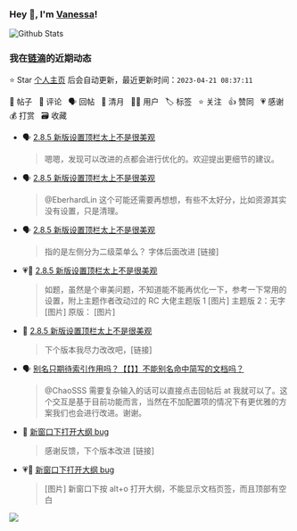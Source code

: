 ### Hey 👋, I'm [Vanessa](http://vanessa.b3log.org/)!

![Github Stats](https://github-readme-stats.vercel.app/api?username=Vanessa219&show_icons=true)

<!--events start -->

### 我在[链滴](https://ld246.com)的近期动态

⭐️ Star [个人主页](https://github.com/Vanessa219/Vanessa219) 后会自动更新，最近更新时间：`2023-04-21 08:37:11`

📝 帖子 &nbsp; 💬 评论 &nbsp; 🗣 回帖 &nbsp; 🌙 清月 &nbsp; 👨‍💻 用户 &nbsp; 🏷️ 标签 &nbsp; ⭐️ 关注 &nbsp; 👍 赞同 &nbsp; 💗 感谢 &nbsp; 💰 打赏 &nbsp; 🗃 收藏

* 🗣 [2.8.5 新版设置顶栏太上不是很美观](https://ld246.com/article/1681803790986/comment/1681911375664#comments)

  > 嗯嗯，发现可以改进的点都会进行优化的。欢迎提出更细节的建议。
* 🗣 [2.8.5 新版设置顶栏太上不是很美观](https://ld246.com/article/1681803790986/comment/1681819507062#comments)

  > @EberhardLin 这个可能还需要再想想，有些不太好分，比如资源其实没有设置，只是清理。
* 🗣 [2.8.5 新版设置顶栏太上不是很美观](https://ld246.com/article/1681803790986/comment/1681819507062#comments)

  > 指的是左侧分为二级菜单么？ 字体后面改进 [链接]
* 💗📝 [2.8.5 新版设置顶栏太上不是很美观](https://ld246.com/article/1681803790986)

  > 如题，虽然是个审美问题，不知道能不能再优化一下，参考一下常用的设置，附上主题作者改动过的 RC 大佬主题版 1 [图片] 主题版 2：无字 [图片] 原版： [图片]
* 💬 [2.8.5 新版设置顶栏太上不是很美观](https://ld246.com/article/1681803790986/comment/1681818085469#comments)

  > 下个版本我尽力改改吧，[链接]
* 🗣 [别名只期待索引作用吗？【【】】不能别名命中简写的文档吗？](https://ld246.com/article/1681739098908/comment/1681742050206#comments)

  > @ChaoSSS 需要复杂输入的话可以直接点击回帖后 at 我就可以了。这个交互是基于目前功能而言，当然在不加配置项的情况下有更优雅的方案我们也会进行改进。谢谢。
* 💬 [新窗口下打开大纲 bug](https://ld246.com/article/1681806412774/comment/1681815380079#comments)

  > 感谢反馈，下个版本改进 [链接]
* 💗📝 [新窗口下打开大纲 bug](https://ld246.com/article/1681806412774)

  > [图片] 新窗口下按 alt+o 打开大纲，不能显示文档页签，而且顶部有空白


<!--events end -->

<a title="Hits" target="_blank" href="https://github.com/Vanessa219/Vanessa219"><img src="https://hits.b3log.org/Vanessa219/Vanessa219.svg"></a>
